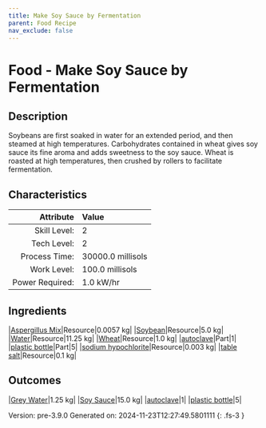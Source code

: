 ```yaml
---
title: Make Soy Sauce by Fermentation
parent: Food Recipe
nav_exclude: false
---
```

# Food - Make Soy Sauce by Fermentation

## Description
Soybeans are first soaked in water for an extended period, and then steamed at high temperatures.&#10;&#9;&#9;Carbohydrates contained in wheat gives soy sauce its fine aroma and adds sweetness to the soy sauce.&#10;&#9;&#9;Wheat is roasted at high temperatures, then crushed by rollers to facilitate fermentation.

## Characteristics

| Attribute      | Value |
|--------:|:------|
|Skill Level:|2|
|Tech Level:|2|
|Process Time:|30000.0 millisols|
|Work Level:|100.0 millisols|
|Power Required:|1.0 kW/hr|

## Ingredients

|[Aspergillus Mix](../resource/aspergillus-mix.html)|Resource|0.0057 kg|
|[Soybean](../resource/soybean.html)|Resource|5.0 kg|
|[Water](../resource/water.html)|Resource|11.25 kg|
|[Wheat](../resource/wheat.html)|Resource|1.0 kg|
|[autoclave](../part/autoclave.html)|Part|1|
|[plastic bottle](../part/plastic-bottle.html)|Part|5|
|[sodium hypochlorite](../resource/sodium-hypochlorite.html)|Resource|0.003 kg|
|[table salt](../resource/table-salt.html)|Resource|0.1 kg|

## Outcomes

|[Grey Water](../resource/grey-water.html)|1.25 kg|
|[Soy Sauce](../resource/soy-sauce.html)|15.0 kg|
|[autoclave](../part/autoclave.html)|1|
|[plastic bottle](../part/plastic-bottle.html)|5|


Version: pre-3.9.0 Generated on: 2024-11-23T12:27:49.5801111
{: .fs-3 }

